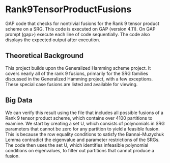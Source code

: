 # Rank9TensorProductFusions
GAP code that checks for nontrivial fusions for the Rank 9 tensor product scheme on a SRG.
This code is executed on GAP (version 4.11).
On GAP prompt (gap>) execute each line of code sequentially.
The code also displays the expected output after execution.
## Theoretical Background
This project builds upon the Generalized Hamming scheme project. It covers nearly all of the rank 9 fusions, primarily for the SRG families discussed in the Generalized Hamming project, with a few exceptions. These special case fusions are listed and available for viewing.
## Big Data
We can verify this result using the file that includes all possible fusions of a Rank 9 tensor product scheme, which contains over 4100 partitions to examine. We start by creating a set U, which consists of polynomials in SRG parameters that cannot be zero for any partition to yield a feasible fusion. This is because the row equality conditions to satisfy the Bannai-Muzychuk Lemma contradict the eigenvalue and parameter restrictions of the SRGs. The code then uses the set U, which identifies infeasible polynomial conditions on eigenvalues, to filter out partitions that cannot produce a fusion.

